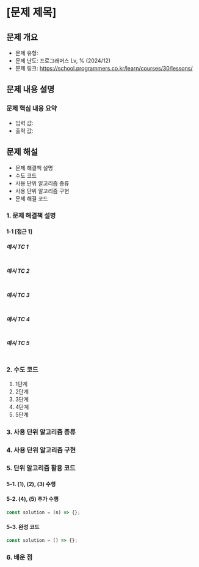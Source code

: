 # [문제 제목]

## 문제 개요

-   문제 유형:
-   문제 난도: 프로그래머스 Lv, % (2024/12)
-   문제 링크: https://school.programmers.co.kr/learn/courses/30/lessons/

## 문제 내용 설명

### 문제 핵심 내용 요약

-   입력 값:
-   출력 값:

## 문제 해설

-   문제 해결책 설명
-   수도 코드
-   사용 단위 알고리즘 종류
-   사용 단위 알고리즘 구현
-   문제 해결 코드

### 1. 문제 해결책 설명

#### 1-1 [접근 1]

##### 예시 TC 1

```text

```

##### 예시 TC 2

```text

```

##### 예시 TC 3

```text

```

##### 예시 TC 4

```text

```

##### 예시 TC 5

```text

```

### 2. 수도 코드

1. 1단계
2. 2단계
3. 3단계
4. 4단계
5. 5단계

### 3. 사용 단위 알고리즘 종류

### 4. 사용 단위 알고리즘 구현

### 5. 단위 알고리즘 활용 코드

#### 5-1. (1), (2), (3) 수행

#### 5-2. (4), (5) 추가 수행

```js
const solution = (n) => {};
```

#### 5-3. 완성 코드

```js
const solution = () => {};
```

### 6. 배운 점
